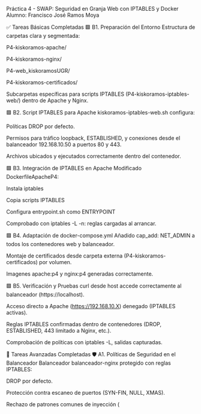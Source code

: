 Práctica 4 - SWAP: Seguridad en Granja Web con IPTABLES y Docker
Alumno: Francisco José Ramos Moya


✅ Tareas Básicas Completadas
🟩 B1. Preparación del Entorno
Estructura de carpetas clara y segmentada:

P4-kiskoramos-apache/

P4-kiskoramos-nginx/

P4-web_kiskoramosUGR/

P4-kiskoramos-certificados/

Subcarpetas específicas para scripts IPTABLES (P4-kiskoramos-iptables-web/) dentro de Apache y Nginx.

🟩 B2. Script IPTABLES para Apache
kiskoramos-iptables-web.sh configura:

Políticas DROP por defecto.

Permisos para tráfico loopback, ESTABLISHED, y conexiones desde el balanceador 192.168.10.50 a puertos 80 y 443.

Archivos ubicados y ejecutados correctamente dentro del contenedor.

🟩 B3. Integración de IPTABLES en Apache
Modificado DockerfileApacheP4:

Instala iptables

Copia scripts IPTABLES

Configura entrypoint.sh como ENTRYPOINT

Comprobado con iptables -L -n: reglas cargadas al arrancar.

🟩 B4. Adaptación de docker-compose.yml
Añadido cap_add: NET_ADMIN a todos los contenedores web y balanceador.

Montaje de certificados desde carpeta externa (P4-kiskoramos-certificados) por volumen.

Imagenes apache:p4 y nginx:p4 generadas correctamente.

🟩 B5. Verificación y Pruebas
curl desde host accede correctamente al balanceador (https://localhost).

Acceso directo a Apache (https://192.168.10.X) denegado (IPTABLES activas).

Reglas IPTABLES confirmadas dentro de contenedores (DROP, ESTABLISHED, 443 limitado a Nginx, etc.).

Comprobación de políticas con iptables -L, salidas capturadas.

🔐 Tareas Avanzadas Completadas
🛡 A1. Políticas de Seguridad en el Balanceador
Balanceador balanceador-nginx protegido con reglas IPTABLES:

DROP por defecto.

Protección contra escaneo de puertos (SYN-FIN, NULL, XMAS).

Rechazo de patrones comunes de inyección (<script>, union select).

Límite de conexiones concurrentes (connlimit).

🛡 A2. Defensa Avanzada Contra DDoS
Añadidas reglas con módulos recent y limit:

Bloqueo de IPs con más de 20 conexiones en 10 segundos.

Limitación de paquetes SYN a 5/segundo (protección SYN flood).

Rechazo de paquetes fragmentados (-f).

Comprobado que las reglas se aplican al iniciar el balanceador.

🛡 A3. Simulación de Ataques
Simulación de ataque DDoS con curl en bucle (500 peticiones paralelas): sistema estable, sin caídas.

Acceso directo a Apache bloqueado (curl -k https://192.168.10.2 → timeout).

Escaneo de puertos con nmap mostró puertos filtrados (opcional).



